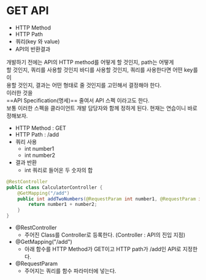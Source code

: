 # GET API
- HTTP Method
- HTTP Path
- 쿼리(key 와 value)
- API의 반환결과

개발하기 전에는 API의 HTTP method를 어떻게 할 것인지, path는 어떻게  
할 것인지, 쿼리를 사용할 것인지 바디를 사용할 것인지, 쿼리를 사용한다면 어떤 key를 이  
용할 것인지, 결과는 어떤 형태로 줄 것인지를 고민해서 결정해야 한다.  
이러한 것을  
==API Specification(명세)== 줄여서 API 스펙 이라고도 한다.  
보통 이러한 스펙을 클라이언트 개발 담당자와 함께 정하게 된다. 현재는 연습이니 바로정해보자.  

- HTTP Method : GET
- HTTP Path : /add
- 쿼리 사용
    - int number1
    - int number2
- 결과 반환
    - int 쿼리로 들어온 두 숫자의 합

```Java
@RestController
public class CalculatorController {
	@GetMapping("/add")
	public int addTwoNumbers(@RequestParam int number1,	@RequestParam int number2){
		return number1 + number2;
	}
}
```

- @RestController
    - 주어진 Class를 Controller로 등록한다. (Controller : API의 진입 지점)
- @GetMapping("/add")
    - 아래 함수를 HTTP Method가 GET이고 HTTP path가 /add인 API로 지정한다.
- @RequestParam
    - 주어지는 쿼리를 함수 파라미터에 넣는다.